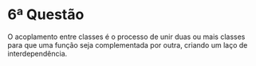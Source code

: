 # 6ª Questão

O acoplamento entre classes é o processo de unir duas ou mais classes
para que uma função seja complementada por outra, criando um laço de
interdependência.